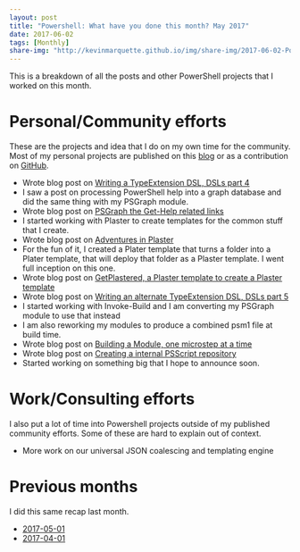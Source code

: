 ```yaml
---
layout: post
title: "Powershell: What have you done this month? May 2017"
date: 2017-06-02
tags: [Monthly]
share-img: "http://kevinmarquette.github.io/img/share-img/2017-06-02-Powershell-last-month.png"
---
```


This is a breakdown of all the posts and other PowerShell projects that I worked on this month.
<!--more-->

# Personal/Community efforts

These are the projects and idea that I do on my own time for the community. Most of my personal projects are published on this [blog](http://kevinmarquette.github.io/blog) or as a contribution on [GitHub](https://github.com/KevinMarquette).

* Wrote blog post on [Writing a TypeExtension DSL, DSLs part 4](http://kevinmarquette.github.io/2017-05-05-PowerShell-TypeExtension-DSL-part-4/?utm_source=blog&utm_medium=blog&utm_content=recent)
* I saw a post on processing PowerShell help into a graph database and did the same thing with my PSGraph module.
* Wrote blog post on [PSGraph the Get-Help related links](http://kevinmarquette.github.io/2017-05-08-Powershell-PSGraph-get-help-related-links/?utm_source=blog&utm_medium=blog&utm_content=recent)
* I started working with Plaster to create templates for the common stuff that I create.
* Wrote blog post on [Adventures in Plaster](http://kevinmarquette.github.io/2017-05-12-Powershell-Plaster-adventures-in/?utm_source=blog&utm_medium=blog&utm_content=recent)
* For the fun of it, I created a Plater template that turns a folder into a Plater template, that will deploy that folder as a Plaster template. I went full inception on this one.
* Wrote blog post on [GetPlastered, a Plaster template to create a Plaster template](http://kevinmarquette.github.io/2017-05-14-Powershell-Plaster-GetPlastered-template/?utm_source=blog&utm_medium=blog&utm_content=recent)
* Wrote blog post on [Writing an alternate TypeExtension DSL, DSLs part 5](http://kevinmarquette.github.io/2017-05-18-Powershell-TypeExtension-DSL-part-5/?utm_source=blog&utm_medium=blog&utm_content=recent)
* I started working with Invoke-Build and I am converting my PSGraph module to use that instead
* I am also reworking my modules to produce a combined psm1 file at build time.
* Wrote blog post on [Building a Module, one microstep at a time](http://kevinmarquette.github.io/2017-05-27-Powershell-module-building-basics/?utm_source=blog&utm_medium=blog&utm_content=recent)
* Wrote blog post on [Creating a internal PSScript repository](http://kevinmarquette.github.io/2017-05-30-Powershell-your-first-PSScript-repository/?utm_source=blog&utm_medium=blog&utm_content=recent)
* Started working on something big that I hope to announce soon.

# Work/Consulting efforts

I also put a lot of time into Powershell projects outside of my published community efforts. Some of these are hard to explain out of context.

* More work on our universal JSON coalescing and templating engine

# Previous months

I did this same recap last month.

* [2017-05-01](/2017-05-01-Powershell-last-month/?utm_source=blog&utm_medium=blog&utm_content=month)
* [2017-04-01](/2017-04-01-Powershell-last-month/?utm_source=blog&utm_medium=blog&utm_content=month)
